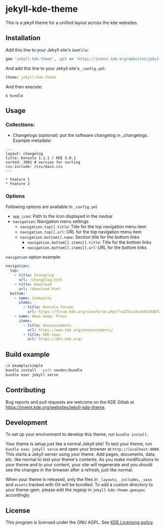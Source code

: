 # jekyll-kde-theme

This is a jekyll theme for a unified layout across the kde websites.

## Installation

Add this line to your Jekyll site's `Gemfile`:

```ruby
gem "jekyll-kde-theme", :git => 'https://invent.kde.org/websites/jekyll-kde-theme.git'
```

And add this line to your Jekyll site's `_config.yml`:

```yaml
theme: jekyll-kde-theme
```

And then execute:

    $ bundle

## Usage

### Collections:

* Changelogs (optional): put the software changelog in \_changelogs. Example metadata:
```
---
layout: changelog
title: Konsole 1.1.1 / KDE 3.0.1
sorted: 3001 # version for sorting
css-include: /css/main.css
---

* Feature 1
* Feature 2
```

### Options

Following options are available in `_config.yml`

* `app_icon`: Path to the icon displayed in the navbar
* `navigation`: Navigation menu settings
  * `navigation.top[].title`: Title for the top navigation menu item
  * `navigation.top[].url`: URL for the top navigation menu item
  * `navigation.bottom[].name`: Section title for the bottom links
    * `navigation.bottom[].items[].title`: Title for the bottom links
    * `navigation.bottom[].items[].url`: URL for the bottom links

`navigation` option example:

```yaml
navigation:
  top:
    - title: Changelog
      url: /changelog.html
    - title: Download
      url: /download.html
  bottom:
    - name: Community
      items:
        - title: Konsole Forums
          url: https://forum.kde.org/viewforum.php?f=227&sid=2e54340bf2c58589fec0f3406a4ce171
    - name: News &amp; Press
      items:
        - title: Announcements
          url: https://www.kde.org/announcements/
        - title: KDE.news
          url: https://dot.kde.org/
```

## Build example

```bash
cd example/simple
bundle install --path vendor/bundle
bundle exec jekyll serve
```

## Contributing

Bug reports and pull requests are welcome on the KDE Gitlab at https://invent.kde.org/websites/jekyll-kde-theme.

## Development

To set up your environment to develop this theme, run `bundle install`.

Your theme is setup just like a normal Jekyll site! To test your theme, run `bundle exec jekyll serve` and open your browser at `http://localhost:4000`. This starts a Jekyll server using your theme. Add pages, documents, data, etc. like normal to test your theme's contents. As you make modifications to your theme and to your content, your site will regenerate and you should see the changes in the browser after a refresh, just like normal.

When your theme is released, only the files in `_layouts`, `_includes`, `_sass` and `assets` tracked with Git will be bundled.
To add a custom directory to your theme-gem, please edit the regexp in `jekyll-kde-theme.gemspec` accordingly.

## License

This program is licensed under the GNU AGPL. See [KDE Licensing policy](https://community.kde.org/Policies/Licensing_Policy).
